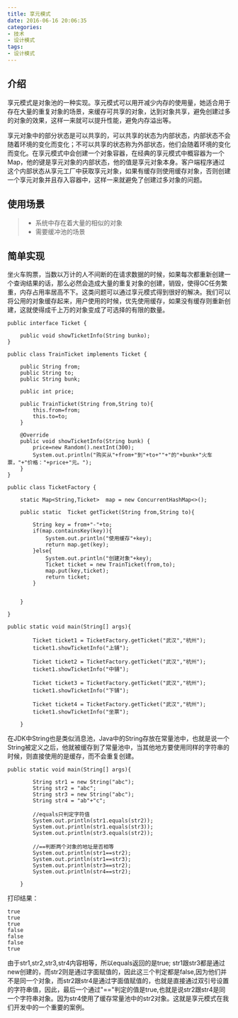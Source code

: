 ```yaml
---
title: 享元模式
date: 2016-06-16 20:06:35
categories:
- 技术
- 设计模式
tags:
- 设计模式
---
```


## 介绍

享元模式是对象池的一种实现。享元模式可以用开减少内存的使用量，她适合用于存在大量的重复对象的场景，来缓存可共享的对象，达到对象共享，避免创建过多的对象的效果，这样一来就可以提升性能，避免内存溢出等。

享元对象中的部分状态是可以共享的，可以共享的状态为内部状态，内部状态不会随着环境的变化而变化；不可以共享的状态称为外部状态，他们会随着环境的变化而变化。在享元模式中会创建一个对象容器，在经典的享元模式中概容器为一个Map，他的键是享元对象的内部状态，他的值是享元对象本身。客户端程序通过这个内部状态从享元工厂中获取享元对象，如果有缓存则使用缓存对象，否则创建一个享元对象并且存入容器中，这样一来就避免了创建过多对象的问题。

## 使用场景

> * 系统中存在着大量的相似的对象
> * 需要缓冲池的场景

## 简单实现

坐火车购票，当数以万计的人不间断的在请求数据的时候，如果每次都重新创建一个查询结果的话，那么必然会造成大量的重复对象的创建，销毁，使得GC任务繁重，内存占用率居高不下。这类问题可以通过享元模式得到很好的解决。我们可以将公用的对象缓存起来，用户使用的时候，优先使用缓存，如果没有缓存则重新创建，这就使得成千上万的对象变成了可选择的有限的数量。

```
public interface Ticket {

    public void showTicketInfo(String bunko);
}

```

```
public class TrainTicket implements Ticket {

    public String from;
    public String to;
    public String bunk;

    public int price;

    public TrainTicket(String from,String to){
        this.from=from;
        this.to=to;
    }

    @Override
    public void showTicketInfo(String bunk) {
        price=new Random().nextInt(300);
        System.out.println("购买从"+from+"到"+to+""+"的"+bunk+"火车票，"+"价格："+price+"元。");
    }
}
```

```
public class TicketFactory {

    static Map<String,Ticket>  map = new ConcurrentHashMap<>();

    public static  Ticket getTicket(String from,String to){

        String key = from+"-"+to;
        if(map.containsKey(key)){
            System.out.println("使用缓存"+key);
            return map.get(key);
        }else{
            System.out.println("创建对象"+key);
            Ticket ticket = new TrainTicket(from,to);
            map.put(key,ticket);
            return ticket;
        }


    }

}
```

```
public static void main(String[] args){

        Ticket ticket1 = TicketFactory.getTicket("武汉","杭州");
        ticket1.showTicketInfo("上铺");

        Ticket ticket2 = TicketFactory.getTicket("武汉","杭州");
        ticket1.showTicketInfo("中铺");

        Ticket ticket3 = TicketFactory.getTicket("武汉","杭州");
        ticket1.showTicketInfo("下铺");

        Ticket ticket4 = TicketFactory.getTicket("武汉","杭州");
        ticket1.showTicketInfo("坐票");

    }
```

在JDK中String也是类似消息池，Java中的String存放在常量池中，也就是说一个String被定义之后，他就被缓存到了常量池中，当其他地方要使用同样的字符串的时候，则直接使用的是缓存，而不会重复创建。

```
public static void main(String[] args){

    	String str1 = new String("abc");
        String str2 = "abc";
        String str3 = new String("abc");
        String str4 = "ab"+"c";

        //equals只判定字符值
        System.out.println(str1.equals(str2));
        System.out.println(str1.equals(str3));
        System.out.println(str3.equals(str2));

        //==判断两个对象的地址是否相等
        System.out.println(str1==str2);
        System.out.println(str1==str3);
        System.out.println(str3==str2);
        System.out.println(str4==str2);

    }
```
打印结果：

```
true
true
true
false
false
false
true
```
由于str1,str2,str3,str4内容相等，所以equals返回的是true;
str1跟str3都是通过new创建的，而str2则是通过字面赋值的，因此这三个判定都是false,因为他们并不是同一个对象，而str2跟str4是通过字面值赋值的，也就是直接通过双引号设置的字符串值，因此，最后一个通过"=="判定的值是true,也就是说str2跟str4是同一个字符串对象。因为str4使用了缓存常量池中的str2对象。这就是享元模式在我们开发中的一个重要的案例。
